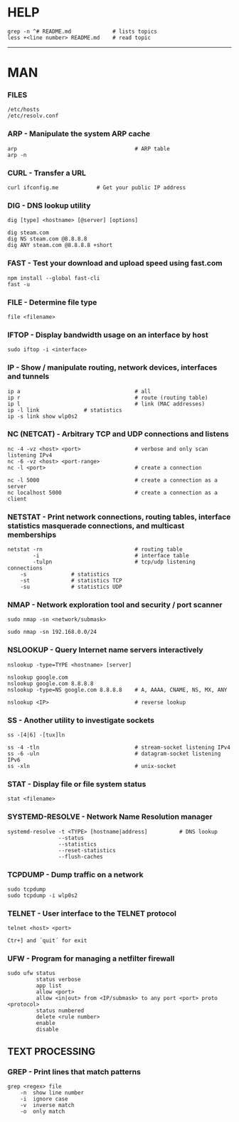 # HELP 
```
grep -n ^# README.md             # lists topics
less +<line number> README.md    # read topic
```

--------------------------------------------------------------------------------

# MAN

### FILES

```
/etc/hosts
/etc/resolv.conf
```

### ARP - Manipulate the system ARP cache

```
arp                                     # ARP table
arp -n
```

### CURL - Transfer a URL

```
curl ifconfig.me			# Get your public IP address
```

### DIG - DNS lookup utility

```
dig [type] <hostname> [@server] [options]

dig steam.com
dig NS steam.com @8.8.8.8
dig ANY steam.com @8.8.8.8 +short
```

### FAST - Test your download and upload speed using fast.com

```
npm install --global fast-cli
fast -u
```

### FILE - Determine file type

```
file <filename>
```

### IFTOP - Display bandwidth usage on an interface by host
 
```
sudo iftop -i <interface>
```

### IP - Show / manipulate routing, network devices, interfaces and tunnels

```
ip a                                    # all
ip r                                    # route (routing table)
ip l                                    # link (MAC addresses)
ip -l link				# statistics
ip -s link show wlp0s2			
```

### NC (NETCAT) - Arbitrary TCP and UDP connections and listens

```
nc -4 -vz <host> <port>                 # verbose and only scan listening IPv4
nc -6 -vz <host> <port-range>
nc -l <port>                            # create a connection

nc -l 5000                              # create a connection as a server
nc localhost 5000                       # create a connection as a client
```

### NETSTAT - Print network connections, routing tables, interface statistics masquerade connections, and multicast memberships

```
netstat -rn                             # routing table
        -i                              # interface table
        -tulpn                          # tcp/udp listening connections 
	-s				# statistics
	-st				# statistics TCP
	-su				# statistics UDP
```

### NMAP - Network exploration tool and security / port scanner

```
sudo nmap -sn <network/submask>

sudo nmap -sn 192.168.0.0/24
```

### NSLOOKUP - Query Internet name servers interactively

```
nslookup -type=TYPE <hostname> [server]

nslookup google.com
nslookup google.com 8.8.8.8
nslookup -type=NS google.com 8.8.8.8    # A, AAAA, CNAME, NS, MX, ANY

nslookup <IP>                           # reverse lookup
```

### SS - Another utility to investigate sockets

```
ss -[4|6] -[tux]ln

ss -4 -tln                              # stream-socket listening IPv4
ss -6 -uln                              # datagram-socket listening IPv6
ss -xln                                 # unix-socket

```

### STAT - Display file or file system status

```
stat <filename>
```

### SYSTEMD-RESOLVE - Network Name Resolution manager

```
systemd-resolve -t <TYPE> [hostname|address]          # DNS lookup
                --status
                --statistics
                --reset-statistics
                --flush-caches
```

### TCPDUMP - Dump traffic on a network

```
sudo tcpdump
sudo tcpdump -i wlp0s2
```

### TELNET - User interface to the TELNET protocol

```
telnet <host> <port>

Ctr+] and ´quit´ for exit
```

### UFW - Program for managing a netfilter firewall

```
sudo ufw status
         status verbose
         app list
         allow <port>
         allow <in|out> from <IP/submask> to any port <port> proto <protocol>
         status numbered
         delete <rule number>
         enable
         disable
```

## TEXT PROCESSING

### GREP - Print lines that match patterns

```
grep <regex> file
    -n  show line number
    -i  ignore case
    -v  inverse match
    -o  only match
```
